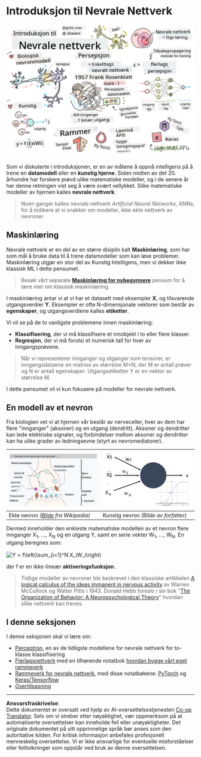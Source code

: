 <!--
CO_OP_TRANSLATOR_METADATA:
{
  "original_hash": "5abc5f7978919be90cd313f0c20e8228",
  "translation_date": "2025-09-07T14:33:34+00:00",
  "source_file": "lessons/3-NeuralNetworks/README.md",
  "language_code": "no"
}
-->
# Introduksjon til Nevrale Nettverk

![Oppsummering av innholdet i Intro Neural Networks i en skisse](../../../../translated_images/ai-neuralnetworks.1c687ae40bc86e834f497844866a26d3e0886650a67a4bbe29442e2f157d3b18.no.png)

Som vi diskuterte i introduksjonen, er en av måtene å oppnå intelligens på å trene en **datamodell** eller en **kunstig hjerne**. Siden midten av det 20. århundre har forskere prøvd ulike matematiske modeller, og i de senere år har denne retningen vist seg å være svært vellykket. Slike matematiske modeller av hjernen kalles **nevrale nettverk**.

> Noen ganger kalles nevrale nettverk *Artificial Neural Networks*, ANNs, for å indikere at vi snakker om modeller, ikke ekte nettverk av nevroner.

## Maskinlæring

Nevrale nettverk er en del av en større disiplin kalt **Maskinlæring**, som har som mål å bruke data til å trene datamodeller som kan løse problemer. Maskinlæring utgjør en stor del av Kunstig Intelligens, men vi dekker ikke klassisk ML i dette pensumet.

> Besøk vårt separate **[Maskinlæring for nybegynnere](http://github.com/microsoft/ml-for-beginners)** pensum for å lære mer om klassisk maskinlæring.

I maskinlæring antar vi at vi har et datasett med eksempler **X**, og tilsvarende utgangsverdier **Y**. Eksempler er ofte N-dimensjonale vektorer som består av **egenskaper**, og utgangsverdiene kalles **etiketter**.

Vi vil se på de to vanligste problemene innen maskinlæring:

* **Klassifisering**, der vi må klassifisere et innobjekt i to eller flere klasser.
* **Regresjon**, der vi må forutsi et numerisk tall for hver av inngangsprøvene.

> Når vi representerer innganger og utganger som tensorer, er inngangsdataene en matrise av størrelse M×N, der M er antall prøver og N er antall egenskaper. Utgangsetiketter Y er en vektor av størrelse M.

I dette pensumet vil vi kun fokusere på modeller for nevrale nettverk.

## En modell av et nevron

Fra biologien vet vi at hjernen vår består av nerveceller, hver av dem har flere "innganger" (aksoner) og en utgang (dendritt). Aksoner og dendritter kan lede elektriske signaler, og forbindelser mellom aksoner og dendritter kan ha ulike grader av ledningsevne (styrt av nevromediatorer).

![Modell av et nevron](../../../../translated_images/synapse-wikipedia.ed20a9e4726ea1c6a3ce8fec51c0b9bec6181946dca0fe4e829bc12fa3bacf01.no.jpg) | ![Modell av et nevron](../../../../translated_images/artneuron.1a5daa88d20ebe6f5824ddb89fba0bdaaf49f67e8230c1afbec42909df1fc17e.no.png)
----|----
Ekte nevron *([Bilde](https://en.wikipedia.org/wiki/Synapse#/media/File:SynapseSchematic_lines.svg) fra Wikipedia)* | Kunstig nevron *(Bilde av forfatter)*

Dermed inneholder den enkleste matematiske modellen av et nevron flere innganger X<sub>1</sub>, ..., X<sub>N</sub> og en utgang Y, samt en serie vekter W<sub>1</sub>, ..., W<sub>N</sub>. En utgang beregnes som:

<img src="images/netout.png" alt="Y = f\left(\sum_{i=1}^N X_iW_i\right)" width="131" height="53" align="center"/>

der f er en ikke-lineær **aktiveringsfunksjon**.

> Tidlige modeller av nevroner ble beskrevet i den klassiske artikkelen [A logical calculus of the ideas immanent in nervous activity](https://www.cs.cmu.edu/~./epxing/Class/10715/reading/McCulloch.and.Pitts.pdf) av Warren McCullock og Walter Pitts i 1943. Donald Hebb foreslo i sin bok "[The Organization of Behavior: A Neuropsychological Theory](https://books.google.com/books?id=VNetYrB8EBoC)" hvordan slike nettverk kan trenes.

## I denne seksjonen

I denne seksjonen skal vi lære om:
* [Perceptron](03-Perceptron/README.md), en av de tidligste modellene for nevrale nettverk for to-klasse klassifisering
* [Flerlagsnettverk](04-OwnFramework/README.md) med en tilhørende notatbok [hvordan bygge vårt eget rammeverk](04-OwnFramework/OwnFramework.ipynb)
* [Rammeverk for nevrale nettverk](05-Frameworks/README.md), med disse notatbøkene: [PyTorch](05-Frameworks/IntroPyTorch.ipynb) og [Keras/Tensorflow](05-Frameworks/IntroKerasTF.ipynb)
* [Overtilpasning](../../../../lessons/3-NeuralNetworks/05-Frameworks)

---

**Ansvarsfraskrivelse**:  
Dette dokumentet er oversatt ved hjelp av AI-oversettelsestjenesten [Co-op Translator](https://github.com/Azure/co-op-translator). Selv om vi streber etter nøyaktighet, vær oppmerksom på at automatiserte oversettelser kan inneholde feil eller unøyaktigheter. Det originale dokumentet på sitt opprinnelige språk bør anses som den autoritative kilden. For kritisk informasjon anbefales profesjonell menneskelig oversettelse. Vi er ikke ansvarlige for eventuelle misforståelser eller feiltolkninger som oppstår ved bruk av denne oversettelsen.